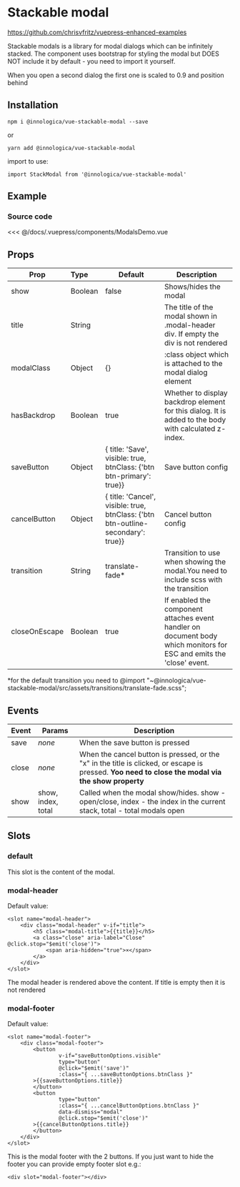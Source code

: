 # Stackable modal

https://github.com/chrisvfritz/vuepress-enhanced-examples

Stackable modals is a library for modal dialogs which can be infinitely stacked. 
The component uses bootstrap for styling the modal but DOES NOT include it by default - 
you need to import it yourself.

When you open a second dialog the first one is scaled to 0.9 and position behind

## Installation

```shell
npm i @innologica/vue-stackable-modal --save
```

or 

```shell
yarn add @innologica/vue-stackable-modal
```

import to use:

```JS
import StackModal from '@innologica/vue-stackable-modal'
```

## Example

<ModalsDemo/>

### Source code
<<< @/docs/.vuepress/components/ModalsDemo.vue

## Props

| Prop        | Type           | Default  |Description  |
| ------------- |:-------------| -----|-----|
| show      | Boolean | false |Shows/hides the modal|
| title      | String |  |The title of the modal shown in .modal-header div. If empty the div is not rendered|
| modalClass      | Object | {} |:class object which is attached to the modal dialog element |
| hasBackdrop      | Boolean | true |Whether to display backdrop element for this dialog. It is added to the body with calculated z-index. |
| saveButton      | Object | {  title: 'Save',  visible: true,  btnClass: {'btn btn-primary': true}}| Save button config |
| cancelButton      | Object | {  title: 'Cancel',  visible: true,  btnClass: {'btn btn-outline-secondary': true}}| Cancel button config |
| transition      | String | translate-fade* | Transition to use when showing the modal.You need to include scss with the transition |
| closeOnEscape      | Boolean | true | If enabled the component attaches event handler on document body which monitors for ESC and emits the 'close' event. |

*for the default transition you need to @import "~@innologica/vue-stackable-modal/src/assets/transitions/translate-fade.scss";

## Events

| Event | Params | Description |
|-------| --------|------------|
| save |  <i>none</i>| When the save button is pressed
| close |  <i>none</i>| When the cancel button is pressed, or the "x" in the title is clicked, or escape is pressed. <b>Yoo need to close the modal via the show property</b>|
| show |  show, index, total| Called when the modal show/hides. show - open/close, index - the index in the current stack, total - total modals open|

## Slots

### default 
This slot is the content of the modal.

### modal-header

Default value:

```vue
<slot name="modal-header">
    <div class="modal-header" v-if="title">
        <h5 class="modal-title">{{title}}</h5>
        <a class="close" aria-label="Close" @click.stop="$emit('close')">
            <span aria-hidden="true">×</span>
        </a>
    </div>
</slot>
```

The modal header is rendered above the content. If title is empty then it is not rendered

### modal-footer 

Default value:

```vue
<slot name="modal-footer">
    <div class="modal-footer">
        <button
                v-if="saveButtonOptions.visible"
                type="button"
                @click="$emit('save')"
                :class="{ ...saveButtonOptions.btnClass }"
        >{{saveButtonOptions.title}}
        </button>
        <button
                type="button"
                :class="{ ...cancelButtonOptions.btnClass }"
                data-dismiss="modal"
                @click.stop="$emit('close')"
        >{{cancelButtonOptions.title}}
        </button>
    </div>
</slot>
```
This is the modal footer with the 2 buttons. If you just want to hide the footer you can provide empty footer slot e.g.:
```vue
<div slot="modal-footer"></div>
```

